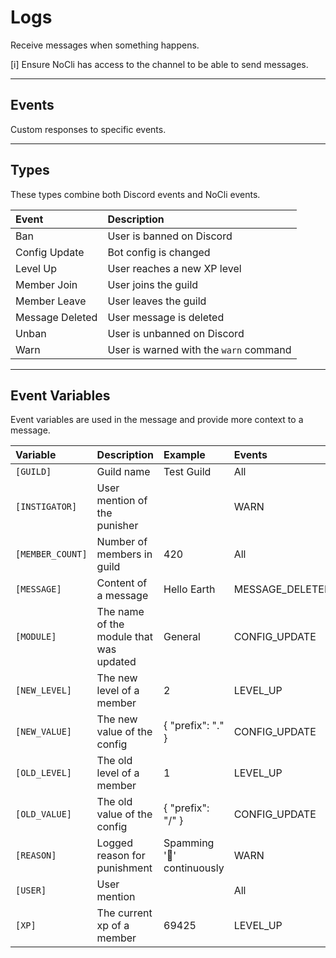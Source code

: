 # Logs

Receive messages when something happens.

[i] Ensure NoCli has access to the channel to be able to send messages.

---

## Events

Custom responses to specific events.

---

## Types

These types combine both Discord events and NoCli events.

| Event           | Description                            |
| :-------------- | :------------------------------------- |
| Ban             | User is banned on Discord              |
| Config Update   | Bot config is changed                  |
| Level Up        | User reaches a new XP level            |
| Member Join     | User joins the guild                   |
| Member Leave    | User leaves the guild                  |
| Message Deleted | User message is deleted                |
| Unban           | User is unbanned on Discord            |
| Warn            | User is warned with the `warn` command |

---

## Event Variables

Event variables are used in the message and provide more context to a message.

| Variable         | Description                             | Example                    | Events          |
| :--------------- | :-------------------------------------- | :------------------------- | :-------------- |
| `[GUILD]`        | Guild name                              | Test Guild                 | All             |
| `[INSTIGATOR]`   | User mention of the punisher            | <BotUser>                  | WARN            |
| `[MEMBER_COUNT]` | Number of members in guild              | 420                        | All             |
| `[MESSAGE]`      | Content of a message                    | Hello Earth                | MESSAGE_DELETED |
| `[MODULE]`       | The name of the module that was updated | General                    | CONFIG_UPDATE   |
| `[NEW_LEVEL]`    | The new level of a member               | 2                          | LEVEL_UP        |
| `[NEW_VALUE]`    | The new value of the config             | { "prefix": "." }          | CONFIG_UPDATE   |
| `[OLD_LEVEL]`    | The old level of a member               | 1                          | LEVEL_UP        |
| `[OLD_VALUE]`    | The old value of the config             | { "prefix": "/" }          | CONFIG_UPDATE   |
| `[REASON]`       | Logged reason for punishment            | Spamming '🤔' continuously | WARN            |
| `[USER]`         | User mention                            | <User>                     | All             |
| `[XP]`           | The current xp of a member              | 69425                      | LEVEL_UP        |
